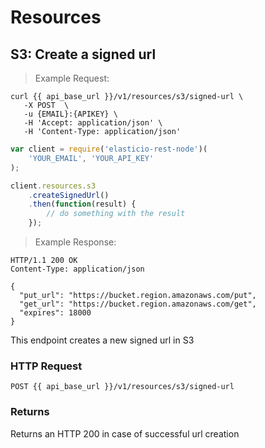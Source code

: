 # Resources

## S3: Create a signed url

> Example Request:

```shell
curl {{ api_base_url }}/v1/resources/s3/signed-url \
   -X POST  \
   -u {EMAIL}:{APIKEY} \
   -H 'Accept: application/json' \
   -H 'Content-Type: application/json'
```

```javascript
var client = require('elasticio-rest-node')(
    'YOUR_EMAIL', 'YOUR_API_KEY'
);

client.resources.s3
    .createSignedUrl()
    .then(function(result) {
        // do something with the result
    });
```

> Example Response:

```http
HTTP/1.1 200 OK
Content-Type: application/json

{
  "put_url": "https://bucket.region.amazonaws.com/put",
  "get_url": "https://bucket.region.amazonaws.com/get",
  "expires": 18000
}
```

This endpoint creates a new signed url in S3

### HTTP Request

`POST {{ api_base_url }}/v1/resources/s3/signed-url`


### Returns

Returns an HTTP 200 in case of successful url creation
